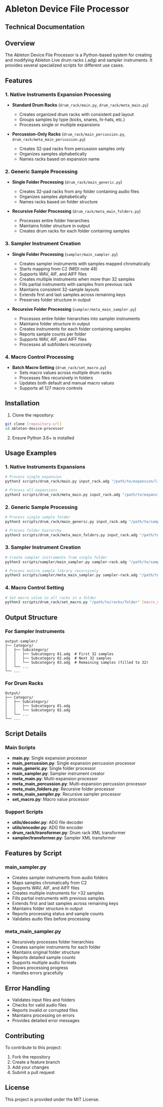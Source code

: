# Ableton Device File Processor
## Technical Documentation

## Overview
The Ableton Device File Processor is a Python-based system for creating and modifying Ableton Live drum racks (.adg) and sampler instruments. It provides several specialized scripts for different use cases.

## Features

### 1. Native Instruments Expansion Processing
- **Standard Drum Racks** (`drum_rack/main.py`, `drum_rack/meta_main.py`)
  - Creates organized drum racks with consistent pad layout
  - Groups samples by type (kicks, snares, hi-hats, etc.)
  - Processes single or multiple expansions

- **Percussion-Only Racks** (`drum_rack/main_percussion.py`, `drum_rack/meta_main_percussion.py`)
  - Creates 32-pad racks from percussion samples only
  - Organizes samples alphabetically
  - Names racks based on expansion name

### 2. Generic Sample Processing
- **Single Folder Processing** (`drum_rack/main_generic.py`)
  - Creates 32-pad racks from any folder containing audio files
  - Organizes samples alphabetically
  - Names racks based on folder structure

- **Recursive Folder Processing** (`drum_rack/meta_main_folders.py`)
  - Processes entire folder hierarchies
  - Maintains folder structure in output
  - Creates drum racks for each folder containing samples

### 3. Sampler Instrument Creation
- **Single Folder Processing** (`sampler/main_sampler.py`)
  - Creates sampler instruments with samples mapped chromatically
  - Starts mapping from C2 (MIDI note 48)
  - Supports WAV, AIF, and AIFF files
  - Creates multiple instruments when more than 32 samples
  - Fills partial instruments with samples from previous rack
  - Maintains consistent 32-sample layouts
  - Extends first and last samples across remaining keys
  - Preserves folder structure in output

- **Recursive Folder Processing** (`sampler/meta_main_sampler.py`)
  - Processes entire folder hierarchies into sampler instruments
  - Maintains folder structure in output
  - Creates instruments for each folder containing samples
  - Reports sample counts per folder
  - Supports WAV, AIF, and AIFF files
  - Processes all subfolders recursively

### 4. Macro Control Processing
- **Batch Macro Setting** (`drum_rack/set_macro.py`)
  - Sets macro values across multiple drum racks
  - Processes files recursively in folders
  - Updates both default and manual macro values
  - Supports all 127 macro controls

## Installation

1. Clone the repository:
```bash
git clone [repository-url]
cd ableton-device-processor
```

2. Ensure Python 3.6+ is installed

## Usage Examples

### 1. Native Instruments Expansions

```bash
# Process single expansion
python3 scripts/drum_rack/main.py input_rack.adg "/path/to/expansion/library"

# Process all expansions
python3 scripts/drum_rack/meta_main.py input_rack.adg "/path/to/expansions/folder"
```

### 2. Generic Sample Processing

```bash
# Process single sample folder
python3 scripts/drum_rack/main_generic.py input_rack.adg "/path/to/samples/folder"

# Process folder hierarchy
python3 scripts/drum_rack/meta_main_folders.py input_rack.adg "/path/to/base/folder"
```

### 3. Sampler Instrument Creation

```bash
# Create sampler instruments from single folder
python3 scripts/sampler/main_sampler.py sampler-rack.adg "/path/to/samples/folder"

# Process entire sample library recursively
python3 scripts/sampler/meta_main_sampler.py sampler-rack.adg "/path/to/sample/library"
```

### 4. Macro Control Setting

```bash
# Set macro value in all racks in a folder
python3 scripts/drum_rack/set_macro.py "/path/to/racks/folder" [macro_number] [value]
```

## Output Structure

### For Sampler Instruments
```
output-sampler/
├── Category/
│   ├── Subcategory/
│   │   ├── Subcategory 01.adg  # First 32 samples
│   │   ├── Subcategory 02.adg  # Next 32 samples
│   │   └── Subcategory 03.adg  # Remaining samples (filled to 32)
│   └── ...
└── ...
```

### For Drum Racks
```
Output/
├── Category/
│   ├── Subcategory/
│   │   ├── Subcategory 01.adg
│   │   └── Subcategory 02.adg
│   └── ...
└── ...
```

## Script Details

### Main Scripts
- **main.py**: Single expansion processor
- **main_percussion.py**: Single expansion percussion processor
- **main_generic.py**: Single folder processor
- **main_sampler.py**: Sampler instrument creator
- **meta_main.py**: Multi-expansion processor
- **meta_main_percussion.py**: Multi-expansion percussion processor
- **meta_main_folders.py**: Recursive folder processor
- **meta_main_sampler.py**: Recursive sampler processor
- **set_macro.py**: Macro value processor

### Support Scripts
- **utils/decoder.py**: ADG file decoder
- **utils/encoder.py**: ADG file encoder
- **drum_rack/transformer.py**: Drum rack XML transformer
- **sampler/transformer.py**: Sampler XML transformer

## Features by Script

### main_sampler.py
- Creates sampler instruments from audio folders
- Maps samples chromatically from C2
- Supports WAV, AIF, and AIFF files
- Creates multiple instruments for >32 samples
- Fills partial instruments with previous samples
- Extends first and last samples across remaining keys
- Maintains folder structure in output
- Reports processing status and sample counts
- Validates audio files before processing

### meta_main_sampler.py
- Recursively processes folder hierarchies
- Creates sampler instruments for each folder
- Maintains original folder structure
- Reports detailed sample counts
- Supports multiple audio formats
- Shows processing progress
- Handles errors gracefully

## Error Handling
- Validates input files and folders
- Checks for valid audio files
- Reports invalid or corrupted files
- Maintains processing on errors
- Provides detailed error messages

## Contributing
To contribute to this project:
1. Fork the repository
2. Create a feature branch
3. Add your changes
4. Submit a pull request

## License
This project is provided under the MIT License.